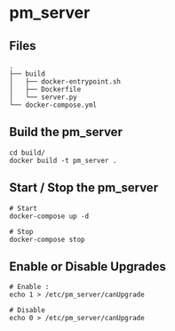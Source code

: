 pm_server
=========

Files
-----

```
.
├── build
│   ├── docker-entrypoint.sh
│   ├── Dockerfile
│   └── server.py
└── docker-compose.yml
```


Build the pm_server
-------------------

```
cd build/
docker build -t pm_server .
```


Start / Stop  the pm_server
---------------------------

```
# Start
docker-compose up -d

# Stop
docker-compose stop
```

Enable or Disable Upgrades
--------------------------


```
# Enable :
echo 1 > /etc/pm_server/canUpgrade

# Disable
echo 0 > /etc/pm_server/canUpgrade
```
